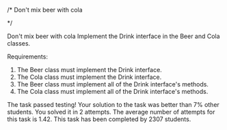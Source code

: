 /* 
Don't mix beer with cola

*/



Don't mix beer with cola
Implement the Drink interface in the Beer and Cola classes.


Requirements:
1. The Beer class must implement the Drink interface.
2. The Cola class must implement the Drink interface.
3. The Beer class must implement all of the Drink interface's methods.
4. The Cola class must implement all of the Drink interface's methods.



The task passed testing!  Your solution to the task was better than 7% other students. You solved it in 2 attempts. The average number of attempts for this task is 1.42. This task has been completed by 2307 students.